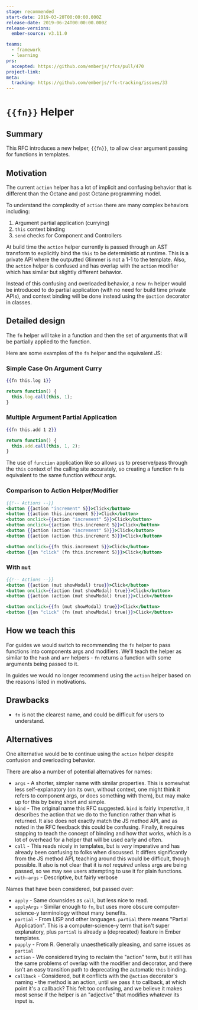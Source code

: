 ```yaml
---
stage: recommended
start-date: 2019-03-20T00:00:00.000Z
release-date: 2019-06-24T00:00:00.000Z
release-versions:
  ember-source: v3.11.0

teams:
  - framework
  - learning
prs:
  accepted: https://github.com/emberjs/rfcs/pull/470
project-link:
meta:
  tracking: https://github.com/emberjs/rfc-tracking/issues/33
---
```


# `{{fn}}` Helper

## Summary

This RFC introduces a new helper, `{{fn}}`, to allow clear argument passing for functions in templates.

## Motivation

The current `action` helper has a lot of implicit and confusing behavior that is different than the Octane and post Octane programming model.

To understand the complexity of `action` there are many complex behaviors including:

1. Argument partial application (currying)
2. `this` context binding
3. `send` checks for Component and Controllers

At build time the `action` helper currently is passed through an AST transform to explicitly bind the `this` to be deterministic at runtime. This is a private API where the outputted Glimmer is not a 1-1 to the template. Also, the `action` helper is confused and has overlap with the `action` modifier which has similar but slightly different behavior.

Instead of this confusing and overloaded behavior, a new `fn` helper would be introduced to do partial application (with no need for build time private APIs), and context binding will be done instead using the `@action` decorator in classes.

## Detailed design

The `fn` helper will take in a function and then the set of arguments that will be partially applied to the function.

Here are some examples of the `fn` helper and the equivalent JS:

### Simple Case On Argument Curry

```hbs
{{fn this.log 1}}
```

```js
return function() {
  this.log.call(this, 1);
}
```

### Multiple Argument Partial Application

```hbs
{{fn this.add 1 2}}
```

```js
return function() {
  this.add.call(this, 1, 2);
}
```

The use of `function` application like so allows us to preserve/pass through the `this` context of the calling site accurately, so creating a function `fn` is equivalent to the same function _without_ args.

### Comparison to Action Helper/Modifier

```hbs
{{!-- Actions --}}
<button {{action "increment" 5}}>Click</button>
<button {{action this.increment 5}}>Click</button>
<button onclick={{action "increment" 5}}>Click</button>
<button onclick={{action this.increment 5}}>Click</button>
<button {{action (action "increment" 5)}}>Click</button>
<button {{action (action this.increment 5)}}>Click</button>

<button onclick={{fn this.increment 5}}>Click</button>
<button {{on "click" (fn this.increment 5)}}>Click</button>
```

### With `mut`

```hbs
{{!-- Actions --}}
<button {{action (mut showModal) true}}>Click</button>
<button onclick={{action (mut showModal) true}}>Click</button>
<button {{action (action (mut showModal) true)}}>Click</button>

<button onclick={{fn (mut showModal) true}}>Click</button>
<button {{on "click" (fn (mut showModal) true)}}>Click</button>
```

## How we teach this

For guides we would switch to recommending the `fn` helper to pass functions into components args and modifiers. We'll teach the helper as similar to the `hash` and `arr` helpers - `fn` returns a function with some arguments being passed to it.

In guides we would no longer recommend using the `action` helper based on the reasons listed in motivations.

## Drawbacks

* `fn` is not the clearest name, and could be difficult for users to understand.

## Alternatives

One alternative would be to continue using the `action` helper despite confusion and overloading behavior.

There are also a number of potential alternatives for names:

* `args` - A shorter, simpler name with similar properties. This is somewhat less self-explanatory (on its own, without context, one might think it refers to component args, or does something with them), but may make up for this by being short and simple.
* `bind` - The original name this RFC suggested. `bind` is fairly _imperative_, it describes the action that we do to the function rather than what is returned. It also does not exactly match the JS method API, and as noted in the RFC feedback this could be confusing. Finally, it requires stopping to teach the concept of binding and how that works, which is a lot of overhead for a helper that will be used early and often.
* `call` - This reads nicely in templates, but is _very_ imperative and has already been confusing to folks when discussed. It differs significantly from the JS method API, teaching around this would be difficult, though possible. It also is not clear that it is _not required_ unless args are being passed, so we may see users attempting to use it for plain functions.
* `with-args` - Descriptive, but fairly verbose

Names that have been considered, but passed over:

* `apply` - Same downsides as `call`, but less nice to read.
* `applyArgs` - Similar enough to `fn`, but uses more obscure computer-science-y terminology without many benefits.
* `partial` - From LISP and other languages. `partial` there means "Partial Application". This is a computer-science-y term that isn't super explanatory, plus `partial` is already a (deprecated) feature in Ember templates.
* `papply` - From R. Generally unaesthetically pleasing, and same issues as `partial`
* `action` - We considered trying to reclaim the "action" term, but it still has the same problems of overlap with the modifier and decorator, and there isn't an easy transition path to deprecating the automatic `this` binding.
* `callback` - Considered, but it conflicts with the `@action` decorator's naming - the method is an action, until we pass it to callback, at which point it's a callback? This felt too confusing, and we believe it makes most sense if the helper is an "adjective" that modifies whatever its input is.
